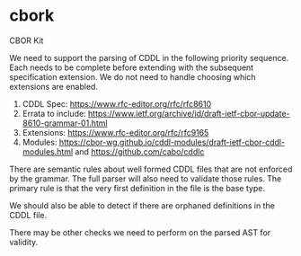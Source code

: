 <!-- cspell: words cbork CBOR -->

# cbork

CBOR Kit

We need to support the parsing of CDDL in the following priority sequence.
Each needs to be complete before extending with the subsequent specification extension.
We do not need to handle choosing which extensions are enabled.

1. CDDL Spec: <https://www.rfc-editor.org/rfc/rfc8610>
2. Errata to include: <https://www.ietf.org/archive/id/draft-ietf-cbor-update-8610-grammar-01.html>
3. Extensions: <https://www.rfc-editor.org/rfc/rfc9165>
4. Modules: <https://cbor-wg.github.io/cddl-modules/draft-ietf-cbor-cddl-modules.html> and <https://github.com/cabo/cddlc>

There are semantic rules about well formed CDDL files that are not enforced by the grammar.
The full parser will also need to validate those rules.
The primary rule is that the very first definition in the file is the base type.

We should also be able to detect if there are orphaned definitions in the CDDL file.

There may be other checks we need to perform on the parsed AST for validity.
